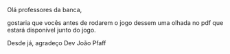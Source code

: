 Olá professores da banca, 

gostaria que vocês antes de rodarem o jogo dessem uma olhada no pdf que estará disponível junto do jogo.

Desde já, agradeço
Dev João Pfaff
